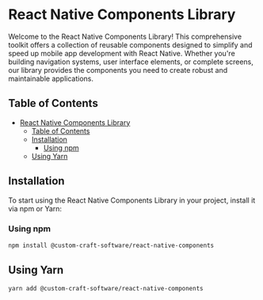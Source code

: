 # React Native Components Library

Welcome to the React Native Components Library! This comprehensive toolkit offers a collection of reusable components designed to simplify and speed up mobile app development with React Native. Whether you're building navigation systems, user interface elements, or complete screens, our library provides the components you need to create robust and maintainable applications.

## Table of Contents

- [React Native Components Library](#react-native-components-library)
  - [Table of Contents](#table-of-contents)
  - [Installation](#installation)
    - [Using npm](#using-npm)
  - [Using Yarn](#using-yarn)

## Installation

To start using the React Native Components Library in your project, install it via npm or Yarn:

### Using npm

```bash
npm install @custom-craft-software/react-native-components
```

## Using Yarn

```bash
yarn add @custom-craft-software/react-native-components
```

